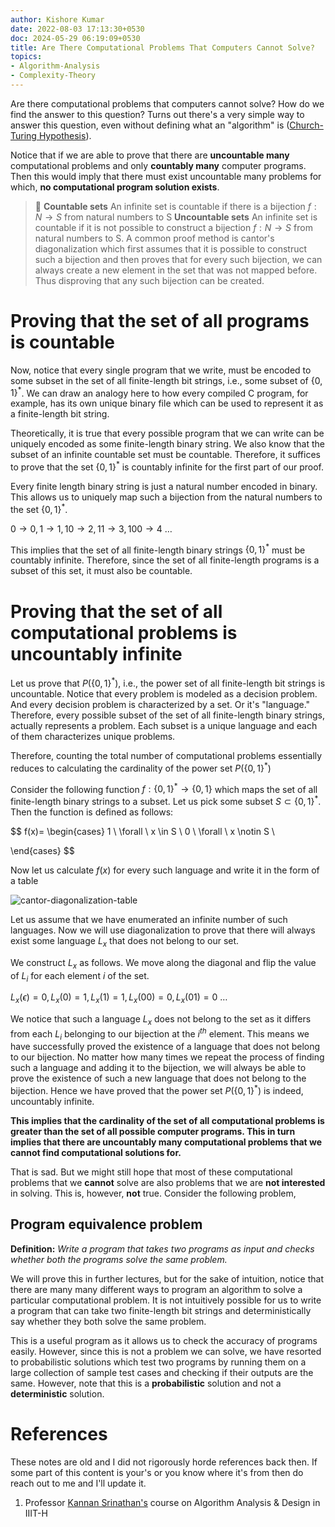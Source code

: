 ```yaml
---
author: Kishore Kumar
date: 2022-08-03 17:13:30+0530
doc: 2024-05-29 06:19:09+0530
title: Are There Computational Problems That Computers Cannot Solve?
topics:
- Algorithm-Analysis
- Complexity-Theory
---
```

Are there computational problems that computers cannot solve? How do we find the answer to this question? Turns out there's a very simple way to answer this question, even without defining what an "algorithm" is ([Church-Turing Hypothesis](/blog/church-turing-hypothesis)).

Notice that if we are able to prove that there are **uncountable many** computational problems and only **countably many** computer programs. Then this would imply that there must exist uncountable many problems for which, **no computational program solution exists**.

> 🧮 **Countable sets** An infinite set is countable if there is a bijection $f:N\to S$ from natural numbers to S **Uncountable sets** An infinite set is countable if it is not possible to construct a bijection $f:N\to S$ from natural numbers to S. A common proof method is cantor's diagonalization which first assumes that it is possible to construct such a bijection and then proves that for every such bijection, we can always create a new element in the set that was not mapped before. Thus disproving that any such bijection can be created.
> 
# Proving that the set of all programs is countable

Now, notice that every single program that we write, must be encoded to some subset in the set of all finite-length bit strings, i.e., some subset of $\{ 0, 1 \}^*$. We can draw an analogy here to how every compiled C program, for example, has its own unique binary file which can be used to represent it as a finite-length bit string.

Theoretically, it is true that every possible program that we can write can be uniquely encoded as some finite-length binary string. We also know that the subset of an infinite countable set must be countable. Therefore, it suffices to prove that the set $\{ 0, 1 \}^*$ is countably infinite for the first part of our proof.

Every finite length binary string is just a natural number encoded in binary. This allows us to uniquely map such a bijection from the natural numbers to the set $\{0,1\}^*$.

$0\to0, 1\to1, 10\to2, 11\to3, 100\to4 \ \dots$

This implies that the set of all finite-length binary strings $\{ 0, 1 \}^*$ must be countably infinite. Therefore, since the set of all finite-length programs is a subset of this set, it must also be countable.

# Proving that the set of all computational problems is uncountably infinite

Let us prove that $P( \{0, 1\}^*)$, i.e., the power set of all finite-length bit strings is uncountable. Notice that every problem is modeled as a decision problem. And every decision problem is characterized by a set. Or it's "language." Therefore, every possible subset of the set of all finite-length binary strings, actually represents a problem. Each subset is a unique language and each of them characterizes unique problems.

Therefore, counting the total number of computational problems essentially reduces to calculating the cardinality of the power set $P(\{0, 1\}^*)$

Consider the following function $f:\{0, 1\}^*\to\{0, 1\}$ which maps the set of all finite-length binary strings to a subset. Let us pick some subset $S \subset \{0, 1\}^*$. Then the function is defined as follows:

$$ f(x)= \begin{cases} 1 \ \forall \ x \in S \\ 0 \ \forall \ x \notin S \\

\end{cases} $$

Now let us calculate $f(x)$ for every such language and write it in the form of a table

![cantor-diagonalization-table](/images/cantor-diagonalization-table.png)


Let us assume that we have enumerated an infinite number of such languages. Now we will use diagonalization to prove that there will always exist some language $L_x$ that does not belong to our set.

We construct $L_x$ as follows. We move along the diagonal and flip the value of $L_i$ for each element $i$ of the set.

$L_x(\epsilon) = 0, L_x(0) = 1, L_x(1) = 1, L_x(00) = 0, L_x(01) = 0 \ \dots$

We notice that such a language $L_x$ does not belong to the set as it differs from each $L_i$ belonging to our bijection at the $i^{th}$ element. This means we have successfully proved the existence of a language that does not belong to our bijection. No matter how many times we repeat the process of finding such a language and adding it to the bijection, we will always be able to prove the existence of such a new language that does not belong to the bijection. Hence we have proved that the power set $P(\{0, 1\}^*)$ is indeed, uncountably infinite.

**This implies that the cardinality of the set of all computational problems is greater than the set of all possible computer programs. This in turn implies that there are uncountably many computational problems that we cannot find computational solutions for.**

That is sad. But we might still hope that most of these computational problems that we **cannot** solve are also problems that we are **not interested** in solving. This is, however, **not** true. Consider the following problem,
## Program equivalence problem
**Definition:** _Write a program that takes two programs as input and checks whether both the programs solve the same problem._

We will prove this in further lectures, but for the sake of intuition, notice that there are many many different ways to program an algorithm to solve a particular computational problem. It is not intuitively possible for us to write a program that can take two finite-length bit strings and deterministically say whether they both solve the same problem.

This is a useful program as it allows us to check the accuracy of programs easily. However, since this is not a problem we can solve, we have resorted to probabilistic solutions which test two programs by running them on a large collection of sample test cases and checking if their outputs are the same. However, note that this is a **probabilistic** solution and not a **deterministic** solution.
# References
These notes are old and I did not rigorously horde references back then. If some part of this content is your's or you know where it's from then do reach out to me and I'll update it. 
1. Professor [Kannan Srinathan's](https://www.iiit.ac.in/people/faculty/srinathan/) course on Algorithm Analysis & Design in IIIT-H